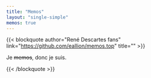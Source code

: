 ```yaml
---
title: "Memos"
layout: "single-simple"
memos: true
---
```

{{< blockquote author="René Descartes fans" link="https://github.com/eallion/memos.top" title="" >}}

<p>Je <del>memos</del>, donc je suis.</p>

{{< /blockquote >}}

